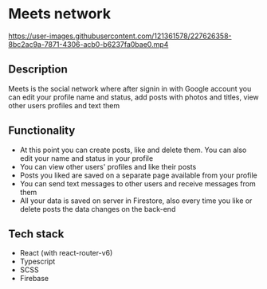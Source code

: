 # Meets network
https://user-images.githubusercontent.com/121361578/227626358-8bc2ac9a-7871-4306-acb0-b6237fa0bae0.mp4

## Description
Meets is the social network where after signin in with Google account you can edit your profile name and status, add posts with photos and titles, view other users profiles and text them

## Functionality
 - At this point you can create posts, like and delete them. You can also edit your name and status in your profile
 - You can view other users' profiles and like their posts
 - Posts you liked are saved on a separate page available from your profile
 - You can send text messages to other users and receive messages from them
 - All your data is saved on server in Firestore, also every time you like or delete posts the data changes on the back-end
 
## Tech stack
 - React (with react-router-v6)
 - Typescript
 - SCSS
 - Firebase
